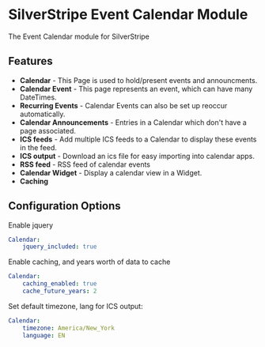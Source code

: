 # SilverStripe Event Calendar Module

The Event Calendar module for SilverStripe

## Features

 * **Calendar** - This Page is used to hold/present events and announcments.
 * **Calendar Event** - This page represents an event, which can have many DateTimes.
 * **Recurring Events** - Calendar Events can also be set up reoccur automatically.
 * **Calendar Announcements** - Entries in a Calendar which don't have a page associated.
 * **ICS feeds** - Add multiple ICS feeds to a Calendar to display these events in the feed.
 * **ICS output** - Download an ics file for easy importing into calendar apps.
 * **RSS feed** - RSS feed of calendar events
 * **Calendar Widget** - Display a calendar view in a Widget.
 * **Caching**

## Configuration Options

Enable jquery
```yaml
Calendar:
    jquery_included: true
```

Enable caching, and years worth of data to cache
```yaml
Calendar:
    caching_enabled: true
    cache_future_years: 2
```

Set default timezone, lang for ICS output:
```yaml
Calendar:
    timezone: America/New_York
    language: EN
```
